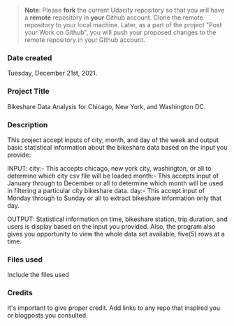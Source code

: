 >**Note**: Please **fork** the current Udacity repository so that you will have a **remote** repository in **your** Github account. Clone the remote repository to your local machine. Later, as a part of the project "Post your Work on Github", you will push your proposed changes to the remote repository in your Github account.

### Date created
Tuesday, December 21st, 2021.

### Project Title
Bikeshare Data Analysis for Chicago, New York, and Washington DC.

### Description
This project accept inputs of city, month, and day of the week and output basic statistical information about the bikeshare data based on the input you provide:

INPUT:
    city:-  This accepts chicago, new york city, washington, or all to determine which city csv file will be loaded
    month:- This accepts input of January through to December or all to determine which month will be used in filtering 
            a particular city bikeshare data.
    day:-   This accept input of Monday through to Sunday or all to extract bikeshare information only that day.

OUTPUT:
    Statistical information on time, bikeshare station, trip duration, and users is display based on the input you provided. Also, the program also gives you opportunity to view the whole data set available, five(5) rows at a time.

### Files used
Include the files used

### Credits
It's important to give proper credit. Add links to any repo that inspired you or blogposts you consulted.

